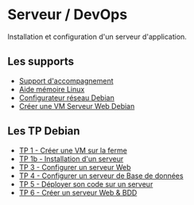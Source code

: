 # Serveur / DevOps

Installation et configuration d'un serveur d'application.

<SlidesDeck src="serveur" />


## Les supports 

- [Support d'accompagnement](/tp/devops/serveur/support.md)
- [Aide mémoire Linux](/cheatsheets/serveur/linux-debian-based.md)
- [Configurateur réseau Debian](/cheatsheets/serveur/debian-reseau.md)
- [Créer une VM Serveur Web Debian](/cheatsheets/serveur/debian-web.md)

## Les TP Debian

- [TP 1 - Créer une VM sur la ferme]()
- [TP 1b - Installation d'un serveur]()
- [TP 3 - Configurer un serveur Web]()
- [TP 4 - Configurer un serveur de Base de données]()
- [TP 5 - Déployer son code sur un serveur]()
- [TP 6 - Créer un serveur Web & BDD]()